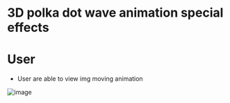 # 3D polka dot wave animation special effects

# User 
- User are able to view img moving animation

![image](https://user-images.githubusercontent.com/87446864/181378701-ae1423c3-149c-4c5c-9aae-a9267524ae3c.png)

